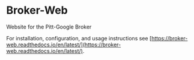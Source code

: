 # Broker-Web
Website for the Pitt-Google Broker

For installation, configuration, and usage instructions see [https://broker-web.readthedocs.io/en/latest/](https://broker-web.readthedocs.io/en/latest/).
